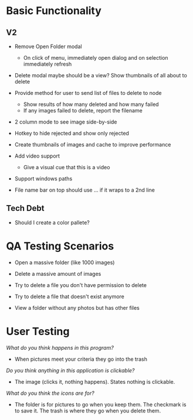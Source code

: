 # Basic Functionality

## V2

* Remove Open Folder modal
    * On click of menu, immediately open dialog and on selection immediately refresh

* Delete modal maybe should be a view? Show thumbnails of all about to delete

* Provide method for user to send list of files to delete to node
    * Show results of how many deleted and how many failed
    * If any images failed to delete, report the filename

* 2 column mode to see image side-by-side

* Hotkey to hide rejected and show only rejected

* Create thumbnails of images and cache to improve performance

* Add video support
    * Give a visual cue that this is a video

* Support windows paths

* File name bar on top should use ... if it wraps to a 2nd line


## Tech Debt

* Should I create a color pallete?


# QA Testing Scenarios

* Open a massive folder (like 1000 images)

* Delete a massive amount of images

* Try to delete a file you don't have permission to delete

* Try to delete a file that doesn't exist anymore

* View a folder without any photos but has other files


# User Testing

_What do you think happens in this program?_  
* When pictures meet your criteria they go into the trash

_Do you think anything in this application is clickable?_
* The image (clicks it, nothing happens). States nothing is clickable.

_What do you think the icons are for?_
* The folder is for pictures to go when you keep them. The checkmark is to save it. The trash is where they go when you delete them.
